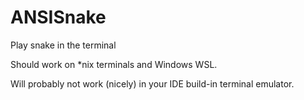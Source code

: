 # ANSISnake
Play snake in the terminal

Should work on *nix terminals and Windows WSL. 

Will probably not work (nicely) in your IDE build-in terminal emulator. 
